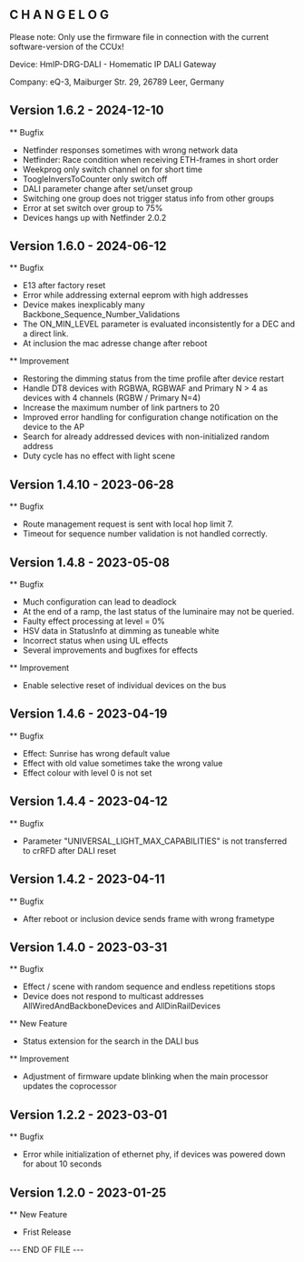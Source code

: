 C H A N G E L O G
-----------------

Please note: Only use the firmware file in connection with the current software-version of the CCUx!

Device:      HmIP-DRG-DALI - Homematic IP DALI Gateway

Company:     eQ-3, Maiburger Str. 29, 26789 Leer, Germany



Version 1.6.2 - 2024-12-10
--------------------------------------------------------------

** Bugfix
   * Netfinder responses sometimes with wrong network data
   * Netfinder: Race condition when receiving ETH-frames in short order
   * Weekprog only switch channel on for short time
   * ToogleInversToCounter only switch off
   * DALI parameter change after set/unset group
   * Switching one group does not trigger status info from other groups
   * Error at set switch over group to 75%
   * Devices hangs up with Netfinder 2.0.2



Version 1.6.0 - 2024-06-12
--------------------------------------------------------------

** Bugfix
   * E13 after factory reset
   * Error while addressing external eeprom with high addresses
   * Device makes inexplicably many Backbone_Sequence_Number_Validations
   * The ON_MIN_LEVEL parameter is evaluated inconsistently for a DEC and a direct link.
   * At inclusion the mac adresse change after reboot

** Improvement
   * Restoring the dimming status from the time profile after device restart
   * Handle DT8 devices with RGBWA, RGBWAF and Primary N > 4 as devices with 4 channels (RGBW / Primary N=4)
   * Increase the maximum number of link partners to 20
   * Improved error handling for configuration change notification on the device to the AP
   * Search for already addressed devices with non-initialized random address
   * Duty cycle has no effect with light scene



Version 1.4.10 - 2023-06-28
--------------------------------------------------------------

** Bugfix
   * Route management request is sent with local hop limit 7. 
   * Timeout for sequence number validation is not handled correctly.



Version 1.4.8 - 2023-05-08
--------------------------------------------------------------

** Bugfix
   * Much configuration can lead to deadlock
   * At the end of a ramp, the last status of the luminaire may not be queried.
   * Faulty effect processing at level = 0%
   * HSV data in StatusInfo at dimming as tuneable white
   * Incorrect status when using UL effects
   * Several improvements and bugfixes for effects

** Improvement
   * Enable selective reset of individual devices on the bus



Version 1.4.6 - 2023-04-19
--------------------------------------------------------------

** Bugfix
   * Effect: Sunrise has wrong default value
   * Effect with old value sometimes take the wrong value
   * Effect colour with level 0 is not set



Version 1.4.4 - 2023-04-12
--------------------------------------------------------------

** Bugfix
   * Parameter "UNIVERSAL_LIGHT_MAX_CAPABILITIES" is not transferred to crRFD after DALI reset



Version 1.4.2 - 2023-04-11
--------------------------------------------------------------

** Bugfix
   * After reboot or inclusion device sends frame with wrong frametype



Version 1.4.0 - 2023-03-31
--------------------------------------------------------------

** Bugfix
   * Effect / scene with random sequence and endless repetitions stops
   * Device does not respond to multicast addresses AllWiredAndBackboneDevices and AllDinRailDevices

** New Feature
   * Status extension for the search in the DALI bus

** Improvement
   * Adjustment of firmware update blinking when the main processor updates the coprocessor



Version 1.2.2 - 2023-03-01
--------------------------------------------------------------

** Bugfix
   * Error while initialization of ethernet phy, if devices was powered down for about 10 seconds



Version 1.2.0 - 2023-01-25
--------------------------------------------------------------

** New Feature
   * Frist Release



--- END OF FILE ---
